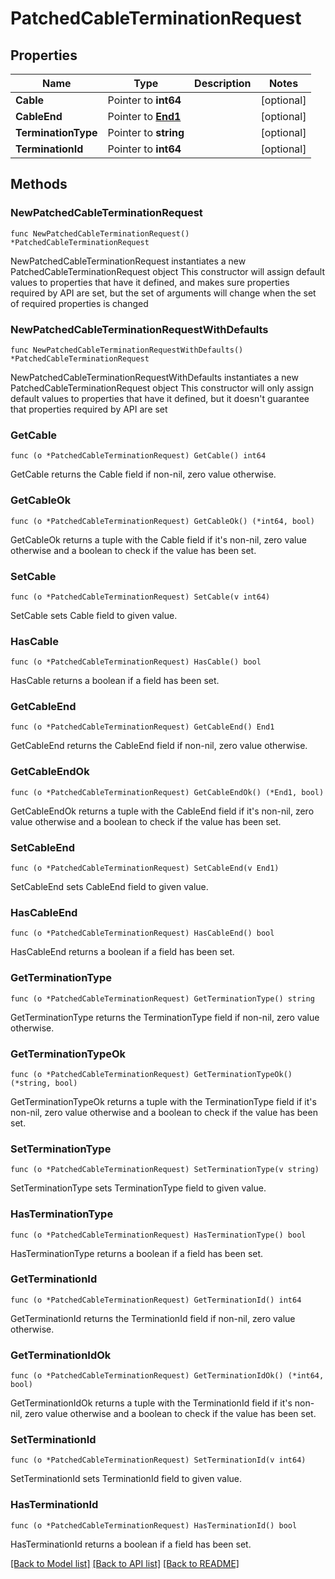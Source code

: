 # PatchedCableTerminationRequest

## Properties

Name | Type | Description | Notes
------------ | ------------- | ------------- | -------------
**Cable** | Pointer to **int64** |  | [optional] 
**CableEnd** | Pointer to [**End1**](End1.md) |  | [optional] 
**TerminationType** | Pointer to **string** |  | [optional] 
**TerminationId** | Pointer to **int64** |  | [optional] 

## Methods

### NewPatchedCableTerminationRequest

`func NewPatchedCableTerminationRequest() *PatchedCableTerminationRequest`

NewPatchedCableTerminationRequest instantiates a new PatchedCableTerminationRequest object
This constructor will assign default values to properties that have it defined,
and makes sure properties required by API are set, but the set of arguments
will change when the set of required properties is changed

### NewPatchedCableTerminationRequestWithDefaults

`func NewPatchedCableTerminationRequestWithDefaults() *PatchedCableTerminationRequest`

NewPatchedCableTerminationRequestWithDefaults instantiates a new PatchedCableTerminationRequest object
This constructor will only assign default values to properties that have it defined,
but it doesn't guarantee that properties required by API are set

### GetCable

`func (o *PatchedCableTerminationRequest) GetCable() int64`

GetCable returns the Cable field if non-nil, zero value otherwise.

### GetCableOk

`func (o *PatchedCableTerminationRequest) GetCableOk() (*int64, bool)`

GetCableOk returns a tuple with the Cable field if it's non-nil, zero value otherwise
and a boolean to check if the value has been set.

### SetCable

`func (o *PatchedCableTerminationRequest) SetCable(v int64)`

SetCable sets Cable field to given value.

### HasCable

`func (o *PatchedCableTerminationRequest) HasCable() bool`

HasCable returns a boolean if a field has been set.

### GetCableEnd

`func (o *PatchedCableTerminationRequest) GetCableEnd() End1`

GetCableEnd returns the CableEnd field if non-nil, zero value otherwise.

### GetCableEndOk

`func (o *PatchedCableTerminationRequest) GetCableEndOk() (*End1, bool)`

GetCableEndOk returns a tuple with the CableEnd field if it's non-nil, zero value otherwise
and a boolean to check if the value has been set.

### SetCableEnd

`func (o *PatchedCableTerminationRequest) SetCableEnd(v End1)`

SetCableEnd sets CableEnd field to given value.

### HasCableEnd

`func (o *PatchedCableTerminationRequest) HasCableEnd() bool`

HasCableEnd returns a boolean if a field has been set.

### GetTerminationType

`func (o *PatchedCableTerminationRequest) GetTerminationType() string`

GetTerminationType returns the TerminationType field if non-nil, zero value otherwise.

### GetTerminationTypeOk

`func (o *PatchedCableTerminationRequest) GetTerminationTypeOk() (*string, bool)`

GetTerminationTypeOk returns a tuple with the TerminationType field if it's non-nil, zero value otherwise
and a boolean to check if the value has been set.

### SetTerminationType

`func (o *PatchedCableTerminationRequest) SetTerminationType(v string)`

SetTerminationType sets TerminationType field to given value.

### HasTerminationType

`func (o *PatchedCableTerminationRequest) HasTerminationType() bool`

HasTerminationType returns a boolean if a field has been set.

### GetTerminationId

`func (o *PatchedCableTerminationRequest) GetTerminationId() int64`

GetTerminationId returns the TerminationId field if non-nil, zero value otherwise.

### GetTerminationIdOk

`func (o *PatchedCableTerminationRequest) GetTerminationIdOk() (*int64, bool)`

GetTerminationIdOk returns a tuple with the TerminationId field if it's non-nil, zero value otherwise
and a boolean to check if the value has been set.

### SetTerminationId

`func (o *PatchedCableTerminationRequest) SetTerminationId(v int64)`

SetTerminationId sets TerminationId field to given value.

### HasTerminationId

`func (o *PatchedCableTerminationRequest) HasTerminationId() bool`

HasTerminationId returns a boolean if a field has been set.


[[Back to Model list]](../README.md#documentation-for-models) [[Back to API list]](../README.md#documentation-for-api-endpoints) [[Back to README]](../README.md)


